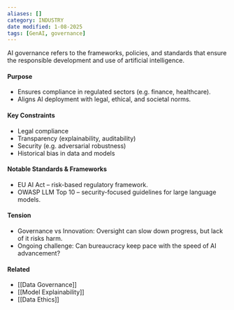 ```yaml
---
aliases: []
category: INDUSTRY
date modified: 1-08-2025
tags: [GenAI, governance]
---
```

AI governance refers to the frameworks, policies, and standards that ensure the responsible development and use of artificial intelligence.

#### Purpose
* Ensures compliance in regulated sectors (e.g. finance, healthcare).
* Aligns AI deployment with legal, ethical, and societal norms.

#### Key Constraints
* Legal compliance
* Transparency (explainability, auditability)
* Security (e.g. adversarial robustness)
* Historical bias in data and models

#### Notable Standards & Frameworks
* EU AI Act – risk-based regulatory framework.
* OWASP LLM Top 10 – security-focused guidelines for large language models.

#### Tension
* Governance vs Innovation: Oversight can slow down progress, but lack of it risks harm.
* Ongoing challenge: Can bureaucracy keep pace with the speed of AI advancement?

#### Related
* [[Data Governance]]
* [[Model Explainability]]
* [[Data Ethics]]

